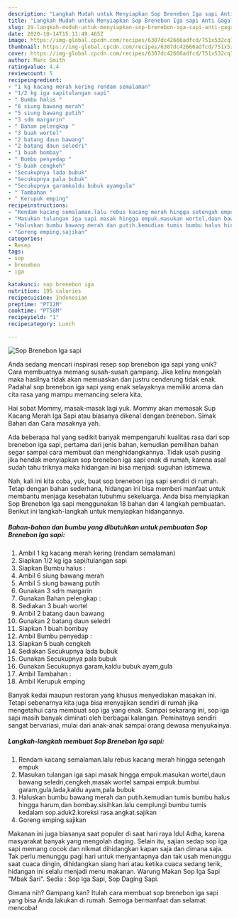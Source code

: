 ```yaml
---
description: "Langkah Mudah untuk Menyiapkan Sop Brenebon Iga sapi Anti Gagal"
title: "Langkah Mudah untuk Menyiapkan Sop Brenebon Iga sapi Anti Gagal"
slug: 29-langkah-mudah-untuk-menyiapkan-sop-brenebon-iga-sapi-anti-gagal
date: 2020-10-14T15:11:49.465Z
image: https://img-global.cpcdn.com/recipes/6307dc42666adfcd/751x532cq70/sop-brenebon-iga-sapi-foto-resep-utama.jpg
thumbnail: https://img-global.cpcdn.com/recipes/6307dc42666adfcd/751x532cq70/sop-brenebon-iga-sapi-foto-resep-utama.jpg
cover: https://img-global.cpcdn.com/recipes/6307dc42666adfcd/751x532cq70/sop-brenebon-iga-sapi-foto-resep-utama.jpg
author: Marc Smith
ratingvalue: 4.4
reviewcount: 5
recipeingredient:
- "1 kg kacang merah kering rendam semalaman"
- "1/2 kg iga sapitulangan sapi"
- " Bumbu halus "
- "6 siung bawang merah"
- "5 siung bawang putih"
- "3 sdm margarin"
- " Bahan pelengkap "
- "3 buah wortel"
- "2 batang daun bawang"
- "2 batang daun seledri"
- "1 buah bombay"
- " Bumbu penyedap "
- "5 buah cengkeh"
- "Secukupnya lada bubuk"
- "Secukupnya pala bubuk"
- "Secukupnya garamkaldu bubuk ayamgula"
- " Tambahan "
- " Kerupuk emping"
recipeinstructions:
- "Rendam kacang semalaman.lalu rebus kacang merah hingga setengah empuk"
- "Masukan tulangan iga sapi masak hingga empuk.masukan wortel,daun bawang seledri,cengkeh,masak wortel sampai empuk.bumbui garam,gula,lada,kaldu ayam,pala bubuk"
- "Haluskan bumbu bawang merah dan putih.kemudian tumis bumbu halus hingga harum,dan bombay.sisihkan.lalu cemplungi bumbu tumis kedalam sop.aduk2.koreksi rasa.angkat.sajikan"
- "Goreng emping.sajikan"
categories:
- Resep
tags:
- sop
- brenebon
- iga

katakunci: sop brenebon iga 
nutrition: 195 calories
recipecuisine: Indonesian
preptime: "PT12M"
cooktime: "PT58M"
recipeyield: "1"
recipecategory: Lunch

---
```



![Sop Brenebon Iga sapi](https://img-global.cpcdn.com/recipes/6307dc42666adfcd/751x532cq70/sop-brenebon-iga-sapi-foto-resep-utama.jpg)

Anda sedang mencari inspirasi resep sop brenebon iga sapi yang unik? Cara membuatnya memang susah-susah gampang. Jika keliru mengolah maka hasilnya tidak akan memuaskan dan justru cenderung tidak enak. Padahal sop brenebon iga sapi yang enak selayaknya memiliki aroma dan cita rasa yang mampu memancing selera kita.

Hai sobat Mommy, masak-masak lagi yuk. Mommy akan memasak Sup Kacang Merah Iga Sapi atau biasanya dikenal dengan brenebon. Simak Bahan dan Cara masaknya yah.

Ada beberapa hal yang sedikit banyak mempengaruhi kualitas rasa dari sop brenebon iga sapi, pertama dari jenis bahan, kemudian pemilihan bahan segar sampai cara membuat dan menghidangkannya. Tidak usah pusing jika hendak menyiapkan sop brenebon iga sapi enak di rumah, karena asal sudah tahu triknya maka hidangan ini bisa menjadi suguhan istimewa.


Nah, kali ini kita coba, yuk, buat sop brenebon iga sapi sendiri di rumah. Tetap dengan bahan sederhana, hidangan ini bisa memberi manfaat untuk membantu menjaga kesehatan tubuhmu sekeluarga. Anda bisa menyiapkan Sop Brenebon Iga sapi menggunakan 18 bahan dan 4 langkah pembuatan. Berikut ini langkah-langkah untuk menyiapkan hidangannya.

<!--inarticleads1-->

##### Bahan-bahan dan bumbu yang dibutuhkan untuk pembuatan Sop Brenebon Iga sapi:

1. Ambil 1 kg kacang merah kering (rendam semalaman)
1. Siapkan 1/2 kg iga sapi/tulangan sapi
1. Siapkan  Bumbu halus :
1. Ambil 6 siung bawang merah
1. Ambil 5 siung bawang putih
1. Gunakan 3 sdm margarin
1. Gunakan  Bahan pelengkap :
1. Sediakan 3 buah wortel
1. Ambil 2 batang daun bawang
1. Gunakan 2 batang daun seledri
1. Siapkan 1 buah bombay
1. Ambil  Bumbu penyedap :
1. Siapkan 5 buah cengkeh
1. Sediakan Secukupnya lada bubuk
1. Gunakan Secukupnya pala bubuk
1. Gunakan Secukupnya garam,kaldu bubuk ayam,gula
1. Ambil  Tambahan :
1. Ambil  Kerupuk emping


Banyak kedai maupun restoran yang khusus menyediakan masakan ini. Tetapi sebenarnya kita juga bisa menyajikan sendiri di rumah jika mengetahui cara membuat sop iga yang enak. Sampai sekarang ini, sop iga sapi masih banyak diminati oleh berbagai kalangan. Peminatnya sendiri sangat bervariasi, mulai dari anak-anak sampai orang dewasa menyukainya. 

<!--inarticleads2-->

##### Langkah-langkah membuat Sop Brenebon Iga sapi:

1. Rendam kacang semalaman.lalu rebus kacang merah hingga setengah empuk
1. Masukan tulangan iga sapi masak hingga empuk.masukan wortel,daun bawang seledri,cengkeh,masak wortel sampai empuk.bumbui garam,gula,lada,kaldu ayam,pala bubuk
1. Haluskan bumbu bawang merah dan putih.kemudian tumis bumbu halus hingga harum,dan bombay.sisihkan.lalu cemplungi bumbu tumis kedalam sop.aduk2.koreksi rasa.angkat.sajikan
1. Goreng emping.sajikan


Makanan ini juga biasanya saat populer di saat hari raya Idul Adha, karena masyarakat banyak yang mengolah daging. Selain itu, sajian sedap sop iga sapi memang cocok dan nikmat dihidangkan kapan saja dan dimana saja. Tak perlu menunggu pagi hari untuk menyantapnya dan tak usah menunggu saat cuaca dingin, dihidangkan siang hari atau ketika cuaca sedang terik, hidangan ini selalu menjadi menu makanan. Warung Makan Sop Iga Sapi &#34;Mbak Sari&#34;. Sedia : Sop Iga Sapi, Sop Daging Sapi. 

Gimana nih? Gampang kan? Itulah cara membuat sop brenebon iga sapi yang bisa Anda lakukan di rumah. Semoga bermanfaat dan selamat mencoba!
